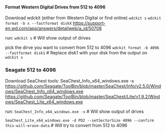 #### Format Western Digital Drives from 512 to 4096
Download wdckit (either from Western Digital or find online)
`wdckit s`
`wdckit format -b x --fastformat diskX`
https://support-en.wd.com/app/answers/detailweb/a_id/50708

run:
`wdckit s`  # Will show output of drives

pick the dirve you want to convert from 512 to 4096
`wdckit format -b 4096 --fastformat disk1` # Replace disk1 with your disk from the output on `wdckit s`


### Seagate 512 to 4096
Download SeaChest tools: SeaChest_Info_x64_windows.exe -s
https://github.com/Seagate/ToolBin/blob/master/SeaChest/Info/v2.5.0/Windows/SeaChest_Info_x64_windows.exe
https://github.com/Seagate/ToolBin/blob/master/SeaChest/Lite/v1.9.2/Windows/SeaChest_Lite_x64_windows.exe

run:
`SeaChest_Info_x64_windows.exe -s`  # Will show output of drives

`SeaChest_Lite_x64_windows.exe -d PD2 --setSectorSize 4096 --confirm this-will-erase-data` # Will try to convert from 512 to 4096
